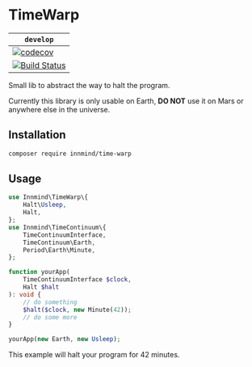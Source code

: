 # TimeWarp

| `develop` |
|-----------|
| [![codecov](https://codecov.io/gh/Innmind/TimeWarp/branch/develop/graph/badge.svg)](https://codecov.io/gh/Innmind/TimeWarp) |
| [![Build Status](https://github.com/Innmind/TimeWarp/workflows/CI/badge.svg)](https://github.com/Innmind/TimeWarp/actions?query=workflow%3ACI) |

Small lib to abstract the way to halt the program.

Currently this library is only usable on Earth, **DO NOT** use it on Mars or anywhere else in the universe.

## Installation

```sh
composer require innmind/time-warp
```

## Usage

```php
use Innmind\TimeWarp\{
    Halt\Usleep,
    Halt,
};
use Innmind\TimeContinuum\{
    TimeContinuumInterface,
    TimeContinuum\Earth,
    Period\Earth\Minute,
};

function yourApp(
    TimeContinuumInterface $clock,
    Halt $halt
): void {
    // do something
    $halt($clock, new Minute(42));
    // do some more
}

yourApp(new Earth, new Usleep);
```

This example will halt your program for 42 minutes.
